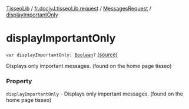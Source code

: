 [TisseoLib](../../index.md) / [fr.docjyJ.tisseoLib.request](../index.md) / [MessagesRequest](index.md) / [displayImportantOnly](./display-important-only.md)

# displayImportantOnly

`var displayImportantOnly: `[`Boolean`](https://kotlinlang.org/api/latest/jvm/stdlib/kotlin/-boolean/index.html)`?` [(source)](https://github.com/docjyJ/TisseoLib/tree/master/src/main/kotlin/fr/docjyJ/tisseoLib/request/MessagesRequest.kt#L21)

Displays only important messages. (found on the home page tisseo)

### Property

`displayImportantOnly` - Displays only important messages. (found on the home page tisseo)